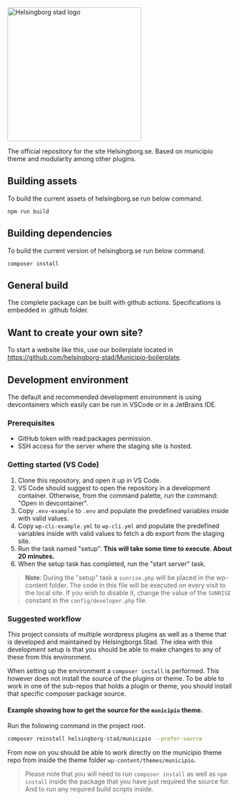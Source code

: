<img alt="Helsingborg stad logo" src="https://helsingborg.se/wp-content/uploads/2017/05/helsingborg-1.svg" width="300" />

The official repository for the site Helsingborg.se. Based on municipio theme and modularity among other plugins. 

## Building assets
To build the current assets of helsingborg.se run below command.

```
npm run build
```

## Building dependencies
To build the current version of helsingborg.se run below command.

```
composer install
```

## General build

The complete package can be built with github actions. Specifications is embedded in .github folder. 

## Want to create your own site? 

To start a website like this, use our boilerplate located in https://github.com/helsingborg-stad/Municipio-boilerplate. 

## Development environment
The default and recommended development environment is using devcontainers which easily can be run in VSCode or in a JetBrains IDE.

### Prerequisites
* GitHub token with read:packages permission.
* SSH access for the server where the staging site is hosted.

### Getting started (VS Code)
1. Clone this repository, and open it up in VS Code.
1. VS Code should suggest to open the repository in a development container. Otherwise, from the command palette, run the command: "Open in devcontainer".
1. Copy `.env-example` to `.env` and populate the predefined variables inside with valid values.
1. Copy `wp-cli-example.yml` to `wp-cli.yml` and populate the predefined variables inside with valid values to fetch a db export from the staging site.
1. Run the task named "setup". **This will take some time to execute. About 20 minutes.**
1. When the setup task has completed, run the "start server" task.

> **Note**:
> During the "setup" task a `sunrise.php` will be placed in the wp-content folder. The code in this file will be executed on every visit to the local site. If you wish to disable it, change the value of the `SUNRISE` constant in the `config/developer.php` file.

### Suggested workflow
This project consists of multiple wordpress plugins as well as a theme that is developed and maintained by Helsingborgs Stad.
The idea with this development setup is that you should be able to make changes to any of these from this environment.

When setting up the environment a `composer install` is performed. This however does not install the source of the plugins or theme.
To be able to work in one of the sub-repos that holds a plugin or theme, you should install that specific composer package source.

#### Example showing how to get the source for the `municipio` theme.
Run the following command in the project root.
```sh
composer reinstall helsingborg-stad/municipio --prefer-source
```

From now on you should be able to work directly on the municipio theme repo from inside the theme folder `wp-content/themes/municipio`.

> Please note that you will need to run `composer install` as well as `npm install` inside the package that you have just required the source for. And to run any required build scripts inside.